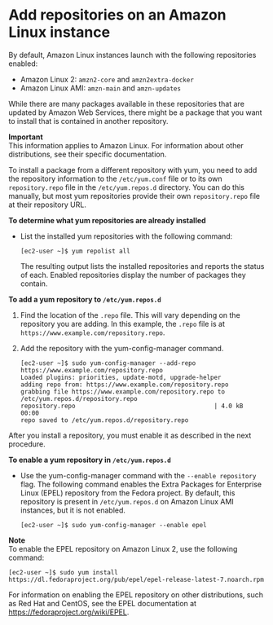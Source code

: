 # Add repositories on an Amazon Linux instance<a name="add-repositories"></a>

By default, Amazon Linux instances launch with the following repositories enabled:
+ Amazon Linux 2: `amzn2-core` and `amzn2extra-docker`
+ Amazon Linux AMI: `amzn-main` and `amzn-updates`

While there are many packages available in these repositories that are updated by Amazon Web Services, there might be a package that you want to install that is contained in another repository\.

**Important**  
This information applies to Amazon Linux\. For information about other distributions, see their specific documentation\.

To install a package from a different repository with yum, you need to add the repository information to the `/etc/yum.conf` file or to its own `repository.repo` file in the `/etc/yum.repos.d` directory\. You can do this manually, but most yum repositories provide their own `repository.repo` file at their repository URL\.

**To determine what yum repositories are already installed**
+ List the installed yum repositories with the following command:

  ```
  [ec2-user ~]$ yum repolist all
  ```

  The resulting output lists the installed repositories and reports the status of each\. Enabled repositories display the number of packages they contain\.

**To add a yum repository to `/etc/yum.repos.d`**

1. Find the location of the `.repo` file\. This will vary depending on the repository you are adding\. In this example, the `.repo` file is at `https://www.example.com/repository.repo`\.

1. Add the repository with the yum\-config\-manager command\.

   ```
   [ec2-user ~]$ sudo yum-config-manager --add-repo https://www.example.com/repository.repo
   Loaded plugins: priorities, update-motd, upgrade-helper
   adding repo from: https://www.example.com/repository.repo
   grabbing file https://www.example.com/repository.repo to /etc/yum.repos.d/repository.repo
   repository.repo                                      | 4.0 kB     00:00
   repo saved to /etc/yum.repos.d/repository.repo
   ```

After you install a repository, you must enable it as described in the next procedure\.

**To enable a yum repository in `/etc/yum.repos.d`**
+ Use the yum\-config\-manager command with the `--enable repository` flag\. The following command enables the Extra Packages for Enterprise Linux \(EPEL\) repository from the Fedora project\. By default, this repository is present in `/etc/yum.repos.d` on Amazon Linux AMI instances, but it is not enabled\.

  ```
  [ec2-user ~]$ sudo yum-config-manager --enable epel
  ```
**Note**  
To enable the EPEL repository on Amazon Linux 2, use the following command:  

  ```
  [ec2-user ~]$ sudo yum install https://dl.fedoraproject.org/pub/epel/epel-release-latest-7.noarch.rpm
  ```
For information on enabling the EPEL repository on other distributions, such as Red Hat and CentOS, see the EPEL documentation at [https://fedoraproject\.org/wiki/EPEL](https://fedoraproject.org/wiki/EPEL)\.